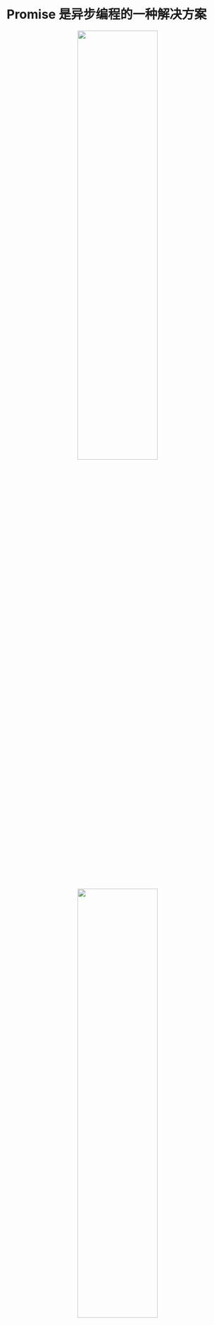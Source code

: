 

# Promise 是异步编程的一种解决方案

<div align=center>
<img src="https://cdn.jsdelivr.net/gh/DevinLin000/imgBed/img/202203061622797.png" width="60%" height="50%"/>
</div>

<div align=center>
<img src="https://cdn.jsdelivr.net/gh/DevinLin000/imgBed/img/202203061622412.png" width="60%" height="50%"/>
</div>

# Promise初体验

- 一个resolve()对应一个then()，resolve()是代表函数，实质上还是得靠then()，可以说resolve()是形式函数，then()是执行函数。这样子做的话，会使得逻辑十分清晰，而且可以避免进入回调地狱。
	- 如果是多次嵌套，可以在then()函数中return下一次的new Promise()函数，在then()函数外执行下一次的then()函数。
<div align=center>
<img src="https://cdn.jsdelivr.net/gh/DevinLin000/imgBed/img/202203061625623.png" width="60%" height="50%"/>
</div>

	- 失败的时候调用reject，reject()对应的函数是catch()
<div align=center>
<img src="https://cdn.jsdelivr.net/gh/DevinLin000/imgBed/img/202203061626985.png" width="60%" height="50%"/>
</div>

# Promise 三种状态

- 我们开发中有异步操作时，就可以给异步操作包装一个Promise
- 异步操作之后会有三种状态
	- pending : 等待状态，比如正在进行网络请求，或者定时器没有到时间  
	- fulfill : 满足状态，当我们主动回调了resolve时，就处于该状态，并且会回调.then()  
	- reject : 拒绝状态，当我们主动回调了reject时，就处于该状态，并且会回调.catch()。

# Promise 链式调用

- 我们在看 Promise 的流程图时，发现无论是then还是catch都可以返回一个Promise对象  
- 所以，我们的代码其实是可以进行链式调用的  
- 这里我们直接通过Promise包装了一下新的数据，将Promise对象返回了  
	- Promise.resolve() : 将数据包装成Promise对象，并且在内部回调了resolve() 函数  
	- Promise.reject() ： 将数据包装成Promise对象，并且在内部回调reject函数
- 原版写法
<div align=center>
<img src="https://cdn.jsdelivr.net/gh/DevinLin000/imgBed/img/202203061624727.png" width="60%" height="50%"/>
</div>

- 【简化版一】data代表了第一次setTimeout里面的resolve括号内的内容，后面的Promise.resolve是那一堆的简化写法。
<div align=center>
<img src="https://cdn.jsdelivr.net/gh/DevinLin000/imgBed/img/202203061629306.png" width="60%" height="50%"/>
</div>

- 【简化版二】在简化版一 的基础上，更加简洁欸，直接把Promise.resolve 省略
<div align=center>
<img src="https://cdn.jsdelivr.net/gh/DevinLin000/imgBed/img/202203061630692.png" width="60%" height="50%"/>
</div>


# Promise.all() 解决多次访问问题


<div align=center>
<img src="https://cdn.jsdelivr.net/gh/DevinLin000/imgBed/img/202203061630764.png" width="60%" height="50%"/>
</div>
